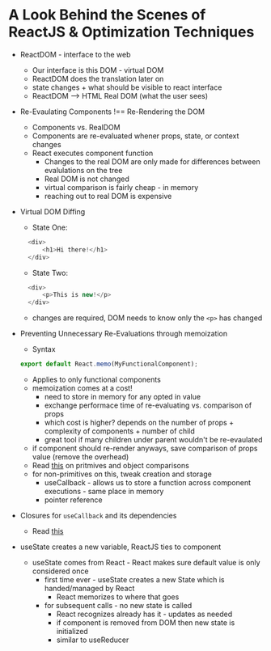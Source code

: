 # A Look Behind the Scenes of ReactJS & Optimization Techniques

* ReactDOM - interface to the web
  * Our interface is this DOM - virtual DOM
  * ReactDOM does the translation later on
  * state changes + what should be visible to react interface
  * ReactDOM --> HTML Real DOM (what the user sees)

* Re-Evaulating Components !== Re-Rendering the DOM
  * Components vs. RealDOM
  * Components are re-evaluated whener props, state, or context changes
  * React executes component function
    * Changes to the real DOM are only made for differences between evalulations on the tree
    * Real DOM is not changed
    * virtual comparison is fairly cheap - in memory
    * reaching out to real DOM is expensive

* Virtual DOM Diffing
  * State One:
  ```javascript
    <div>
        <h1>Hi there!</h1>
    </div>
  ```
  * State Two:

  ```javascript
    <div>
        <p>This is new!</p>
    </div>
  ```

  * changes are required, DOM needs to know only the ```<p>``` has changed

* Preventing Unnecessary Re-Evaluations through memoization
  * Syntax
  ```javascript
  export default React.memo(MyFunctionalComponent);
  ```
  * Applies to only functional components
  * memoization comes at a cost!
    * need to store in memory for any opted in value
    * exchange performace time of re-evaluating vs. comparison of props
    * which cost is higher? depends on the number of props + complexity of components + number of child
    * great tool if many children under parent wouldn't be re-evaulated
  * if component should re-render anyways, save comparison of props value (remove the overhead)
  * Read [this](https://academind.com/tutorials/reference-vs-primitive-values) on pritmives and object comparisons 
  * for non-primitives on this, tweak creation and storage
    * useCallback - allows us to store a function across component executions - same place in memory
    * pointer reference

* Closures for ```useCallback``` and its dependencies
  * Read [this](https://developer.mozilla.org/en-US/docs/Web/JavaScript/Closures)

* useState creates a new variable, ReactJS ties to component
  * useState comes from React - React makes sure default value is only considered once
    * first time ever - useState creates a new State which is handed/managed by React
      * React memorizes to where that goes
    * for subsequent calls - no new state is called
      * React recognizes already has it - updates as needed
      * if component is removed from DOM then new state is initialized
      * similar to useReducer
    


